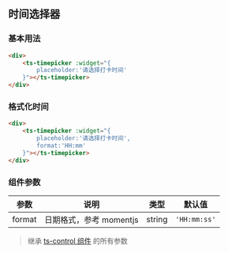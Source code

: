 ## 时间选择器

### 基本用法

```html
<div>
    <ts-timepicker :widget="{
        placeholder:'请选择打卡时间'
    }"></ts-timepicker>
</div>
```

### 格式化时间

```html
<div>
    <ts-timepicker :widget="{
        placeholder:'请选择打卡时间',
        format:'HH:mm'
    }"></ts-timepicker>
</div>
```

### 组件参数

| 参数 | 说明 | 类型 | 默认值 |
|-----|-----|-----|-----|
| format | 日期格式，参考 momentjs | string | `'HH:mm:ss'` |

> 继承 [ts-control 组件](#!/form-control) 的所有参数